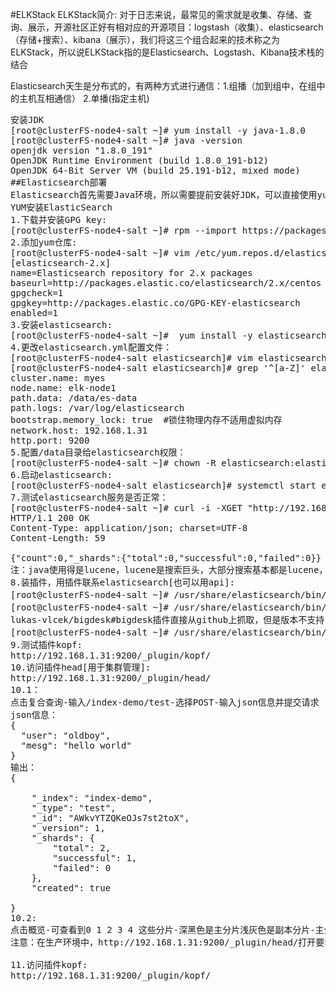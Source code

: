 #ELKStack
ELKStack简介:
对于日志来说，最常见的需求就是收集、存储、查询、展示，开源社区正好有相对应的开源项目：logstash（收集）、elasticsearch（存储+搜索）、kibana（展示），我们将这三个组合起来的技术称之为ELKStack，所以说ELKStack指的是Elasticsearch、Logstash、Kibana技术栈的结合

Elasticsearch天生是分布式的，有两种方式进行通信：1.组播（加到组中，在组中的主机互相通信） 2.单播(指定主机)

<pre>
安装JDK
[root@clusterFS-node4-salt ~]# yum install -y java-1.8.0
[root@clusterFS-node4-salt ~]# java -version
openjdk version "1.8.0_191"
OpenJDK Runtime Environment (build 1.8.0_191-b12)
OpenJDK 64-Bit Server VM (build 25.191-b12, mixed mode)
##Elasticsearch部署
Elasticsearch首先需要Java环境，所以需要提前安装好JDK，可以直接使用yum安装。也可以从Oracle官网下载JDK进行安装。开始之前要确保JDK正常安装并且环境变量也配置正确：
YUM安装ElasticSearch
1.下载并安装GPG key:
[root@clusterFS-node4-salt ~]# rpm --import https://packages.elastic.co/GPG-KEY-elasticsearch
2.添加yum仓库:
[root@clusterFS-node4-salt ~]# vim /etc/yum.repos.d/elasticsearch.repo
[elasticsearch-2.x]
name=Elasticsearch repository for 2.x packages
baseurl=http://packages.elastic.co/elasticsearch/2.x/centos
gpgcheck=1
gpgkey=http://packages.elastic.co/GPG-KEY-elasticsearch
enabled=1
3.安装elasticsearch:
[root@clusterFS-node4-salt ~]#  yum install -y elasticsearch
4.更改elasticsearch.yml配置文件：
[root@clusterFS-node4-salt elasticsearch]# vim elasticsearch.yml
[root@clusterFS-node4-salt elasticsearch]# grep '^[a-Z]' elasticsearch.yml
cluster.name: myes
node.name: elk-node1
path.data: /data/es-data
path.logs: /var/log/elasticsearch
bootstrap.memory_lock: true  #锁住物理内存不适用虚拟内存
network.host: 192.168.1.31
http.port: 9200
5.配置/data目录给elasticsearch权限：
[root@clusterFS-node4-salt ~]# chown -R elasticsearch:elasticsearch /data
6.启动elasticsearch:
[root@clusterFS-node4-salt elasticsearch]# systemctl start elasticsearch.service
7.测试elasticsearch服务是否正常：
[root@clusterFS-node4-salt ~]# curl -i -XGET "http://192.168.1.31:9200/_count"
HTTP/1.1 200 OK
Content-Type: application/json; charset=UTF-8
Content-Length: 59

{"count":0,"_shards":{"total":0,"successful":0,"failed":0}}
注：java使用得是lucene，lucene是搜索巨头，大部分搜索基本都是lucene，lucene本身没有集群，高可用，分片。而elasticsearch具备集群，高可用和分片，elasticsearch底层是lucene。elasticsearch跟glusterFS一样，分布式是无中心的。
8.装插件，用插件联系elasticsearch[也可以用api]:
[root@clusterFS-node4-salt ~]# /usr/share/elasticsearch/bin/plugin install mobz/elasticsearch-head  #直接从github上去抓取安装
[root@clusterFS-node4-salt ~]# /usr/share/elasticsearch/bin/plugin install lmenezes/elasticsearch-kopf  #直接从github上去抓取安装
lukas-vlcek/bigdesk#bigdesk插件直接从github上抓取，但是版本不支持
[root@clusterFS-node4-salt ~]# /usr/share/elasticsearch/bin/plugin install marvel-agent  #从官网上去抓取
9.测试插件kopf:
http://192.168.1.31:9200/_plugin/kopf/ 
10.访问插件head[用于集群管理]:
http://192.168.1.31:9200/_plugin/head/
10.1：
点击复合查询-输入/index-demo/test-选择POST-输入json信息并提交请求
json信息：
{
  "user": "oldboy",
  "mesg": "hello world"
}
输出：
{

    "_index": "index-demo",
    "_type": "test",
    "_id": "AWkvYTZQKeOJs7st2toX",
    "_version": 1,
    "_shards": {
        "total": 2,
        "successful": 1,
        "failed": 0
    },
    "created": true

}
10.2:
点击概览-可查看到0 1 2 3 4 这些分片-深黑色是主分片浅灰色是副本分片-主分片和负分片要部署在不同的机器上-点击连接-集群健康值为黄色为良好，为红色是主负本分片都丢失了
注意：在生产环境中，http://192.168.1.31:9200/_plugin/head/打开要5分钟，因为elasticsearch要去收集日志并整理，要花时间所致。

11.访问插件kopf:
http://192.168.1.31:9200/_plugin/kopf/ 









</pre>